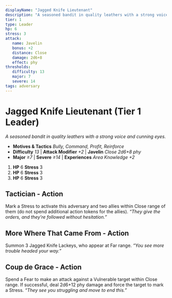 ```yaml
---
displayName: "Jagged Knife Lieutenant"
description: "A seasoned bandit in quality leathers with a strong voice and cunning eyes."
tier: 1
type: Leader
hp: 6
stress: 3
attack:
   name: Javelin
   bonus: +2
   distance: Close
   damage: 2d6+8
   effect: phy
thresholds:
   difficulty: 13
   major: 7
   severe: 14
tags: adversary
---
```

# Jagged Knife Lieutenant (Tier 1 Leader)
_A seasoned bandit in quality leathers with a strong voice and cunning eyes._

- **Motives & Tactics** _Bully, Command, Profit, Reinforce_
- **Difficulty** _13_ | **Attack Modifier** _+2_ | **Javelin** _Close 2d6+8 phy_
- **Major** _≥7_ | **Severe** _≥14_ | **Experiences** _Area Knowledge +2_

1. **HP** 6
   **Stress** 3
2. **HP** 6
   **Stress** 3
3. **HP** 6
   **Stress** 3

## Tactician - Action
Mark a Stress to activate this adversary and two allies within Close range of them (do not spend additional action tokens for the allies). _“They give the orders, and they’re followed without hesitation.”_

## More Where That Came From - Action
Summon 3 Jagged Knife Lackeys, who appear at Far range. _“You see more trouble headed your way.”_

## Coup de Grace - Action
Spend a Fear to make an attack against a Vulnerable target within Close range. If successful, deal 2d6+12 phy damage and force the target to mark a Stress. _“They see you struggling and move to end this.”_
